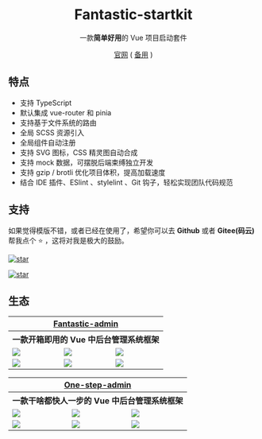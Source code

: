 <h1 align="center">Fantastic-startkit</h1>

<p align="center">一款<b>简单好用</b>的 Vue 项目启动套件</p>

<p align="center">
    <a href="https://hooray.gitee.io/fantastic-startkit/" target="_blank">官网</a>
    ( <a href="https://hooray.github.io/fantastic-startkit/" target="_blank">备用</a> )
<p>

## 特点

- 支持 TypeScript
- 默认集成 vue-router 和 pinia
- 支持基于文件系统的路由
- 全局 SCSS 资源引入
- 全局组件自动注册
- 支持 SVG 图标，CSS 精灵图自动合成
- 支持 mock 数据，可摆脱后端束缚独立开发
- 支持 gzip / brotli 优化项目体积，提高加载速度
- 结合 IDE 插件、ESlint 、stylelint 、Git 钩子，轻松实现团队代码规范

## 支持

如果觉得模版不错，或者已经在使用了，希望你可以去 **Github** 或者 **Gitee(码云)** 帮我点个 ⭐ ，这将对我是极大的鼓励。

[![star](https://img.shields.io/github/stars/hooray/fantastic-startkit?style=social)](https://github.com/hooray/fantastic-startkit)

[![star](https://gitee.com/hooray/fantastic-startkit/badge/star.svg?theme=dark)](https://gitee.com/hooray/fantastic-startkit)

## 生态

<table>
    <tr>
        <th colspan="3" align="center">
            <a href="https://hooray.gitee.io/fantastic-admin/" target="_blank">Fantastic-admin</a>
        </th>
    </tr>
    <tr>
        <th colspan="3" align="center">
            一款开箱即用的 Vue 中后台管理系统框架
        </th>
    </tr>
    <tr>
        <td><img src="https://hooray.gitee.io/fantastic-admin/preview1.png" /></td>
        <td><img src="https://hooray.gitee.io/fantastic-admin/preview2.png" /></td>
        <td><img src="https://hooray.gitee.io/fantastic-admin/preview3.png" /></td>
    </tr>
    <tr>
        <td><img src="https://hooray.gitee.io/fantastic-admin/preview4.png" /></td>
        <td><img src="https://hooray.gitee.io/fantastic-admin/preview5.png" /></td>
        <td><img src="https://hooray.gitee.io/fantastic-admin/preview6.png" /></td>
    </tr>
</table>

<table>
    <tr>
        <th colspan="3" align="center">
            <a href="https://hooray.gitee.io/one-step-admin/" target="_blank">One-step-admin</a>
        </th>
    </tr>
    <tr>
        <th colspan="3" align="center">
            一款干啥都快人一步的 Vue 中后台管理系统框架
        </th>
    </tr>
    <tr>
        <td><img src="https://hooray.gitee.io/one-step-admin/preview1.png" /></td>
        <td><img src="https://hooray.gitee.io/one-step-admin/preview2.png" /></td>
        <td><img src="https://hooray.gitee.io/one-step-admin/preview3.png" /></td>
    </tr>
    <tr>
        <td><img src="https://hooray.gitee.io/one-step-admin/preview4.png" /></td>
        <td><img src="https://hooray.gitee.io/one-step-admin/preview5.png" /></td>
        <td><img src="https://hooray.gitee.io/one-step-admin/preview6.png" /></td>
    </tr>
</table>
